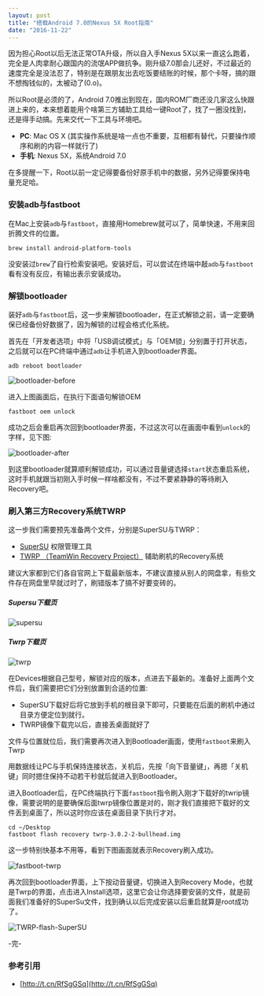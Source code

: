 ```yaml
---
layout: post
title: "搭载Android 7.0的Nexus 5X Root指南"
date: "2016-11-22"
---
```


因为担心Root以后无法正常OTA升级，所以自入手Nexus 5X以来一直这么跑着，完全是人肉拿耐心跟国内的流氓APP做抗争。刚升级7.0那会儿还好，不过最近的速度完全是没法忍了，特别是在跟朋友出去吃饭要结账的时候，那个卡呀，搞的跟不想掏钱似的，太被动了(0.o)。

所以Root是必须的了，Android 7.0推出到现在，国内ROM厂商还没几家这么快跟进上来的，本来想着能用个啥第三方辅助工具给一键Root了，找了一圈没找到，还是得手动搞。先来交代一下工具与环境吧。

+ **PC**: Mac OS X (其实操作系统是啥一点也不重要，互相都有替代，只要操作顺序和刷的内容一样就行了)
+ **手机**: Nexus 5X，系统Android 7.0

在多提醒一下，Root以前一定记得要备份好原手机中的数据，另外记得要保持电量充足哈。

### 安装adb与fastboot
在Mac上安装`adb`与`fastboot`，直接用Homebrew就可以了，简单快速，不用来回折腾文件的位置。

```
brew install android-platform-tools
```

没安装过`brew`了自行检索安装吧。安装好后，可以尝试在终端中敲`adb`与`fastboot`看有没有反应，有输出表示安装成功。


### 解锁bootloader
装好`adb`与`fastboot`后，这一步来解锁bootloader，在正式解锁之前，请一定要确保已经备份好数据了，因为解锁的过程会格式化系统。

首先在「开发者选项」中将「USB调试模式」与「OEM锁」分别置于打开状态，之后就可以在PC终端中通过`adb`让手机进入到bootloader界面。

```
adb reboot bootloader
```

![bootloader-before]({{site.IMG_PATH}}/bootloader-before.jpg)

进入上图画面后，在执行下面语句解锁OEM

```
fastboot oem unlock
```

成功之后会重启再次回到bootloader界面，不过这次可以在画面中看到`unlock`的字样，见下图:

![bootloader-after]({{site.IMG_PATH}}/bootloader-after.jpg)

到这里bootloader就算顺利解锁成功，可以通过音量键选择`start`状态重启系统，这时手机就跟当初刚入手时候一样啥都没有，不过不要紧静静的等待刷入Recovery吧。


### 刷入第三方Recovery系统TWRP
这一步我们需要预先准备两个文件，分别是SuperSU与TWRP：

+ [SuperSU](http://t.cn/RfSFJx7) 权限管理工具
+ [TWRP （TeamWin Recovery Project）](https://twrp.me/devices) 辅助刷机的Recovery系统

建议大家都到它们各自官网上下载最新版本，不建议直接从别人的网盘拿，有些文件存在网盘里早就过时了，刷错版本了搞不好要变砖的。


##### Supersu下载页
![supersu]({{site.IMG_PATH}}/supersu.png)

##### Twrp下载页
![twrp]({{site.IMG_PATH}}/twrp.png)

在Devices根据自己型号，解锁对应的版本，点进去下最新的。准备好上面两个文件后，我们需要把它们分别放置到合适的位置:

+ SuperSU下载好后将它放到手机的根目录下即可，只要能在后面的刷机中通过目录方便定位到就行。
+ TWRP镜像下载完以后，直接丢桌面就好了

文件与位置就位后，我们需要再次进入到Bootloader画面，使用`fastboot`来刷入Twrp

用数据线让PC与手机保持连接状态，关机后，先按「向下音量键」，再摁「关机键」同时摁住保持不动若干秒就后就进入到Bootloader。

进入Bootloader后，在PC终端执行下面`fastboot`指令刷入刚才下载好的twrip镜像，需要说明的是要确保后面twrp镜像位置是对的，刚才我们直接把下载好的文件丢到桌面了，所以这时你应该在桌面目录下执行才对。

```
cd ~/Desktop
fastboot flash recovery twrp-3.0.2-2-bullhead.img
```

这一步特别快基本不用等，看到下图画面就表示Recovery刷入成功。

![fastboot-twrp]({{site.IMG_PATH}}/fastboot-twrp.png)

再次回到bootloader界面，上下按动音量键，切换进入到Recovery Mode，也就是Twrp的界面，点击进入Install选项，这里它会让你选择要安装的文件，就是前面我们准备好的SuperSu文件，找到确认以后完成安装以后重启就算是root成功了。

![TWRP-flash-SuperSU]({{site.IMG_PATH}}/TWRP-flash-SuperSU.jpg)

-完-

### 参考引用
+ [http://t.cn/RfSgGSq](http://t.cn/RfSgGSq)
